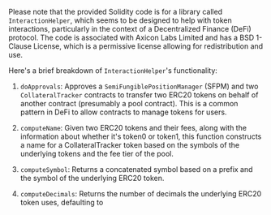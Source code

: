 Please note that the provided Solidity code is for a library called `InteractionHelper`, which seems to be designed to help with token interactions, particularly in the context of a Decentralized Finance (DeFi) protocol. The code is associated with Axicon Labs Limited and has a BSD 1-Clause License, which is a permissive license allowing for redistribution and use.

Here's a brief breakdown of `InteractionHelper`'s functionality:

1. `doApprovals`: Approves a `SemiFungiblePositionManager` (SFPM) and two `CollateralTracker` contracts to transfer two ERC20 tokens on behalf of another contract (presumably a pool contract). This is a common pattern in DeFi to allow contracts to manage tokens for users.

2. `computeName`: Given two ERC20 tokens and their fees, along with the information about whether it's token0 or token1, this function constructs a name for a CollateralTracker token based on the symbols of the underlying tokens and the fee tier of the pool.

3. `computeSymbol`: Returns a concatenated symbol based on a prefix and the symbol of the underlying ERC20 token.

4. `computeDecimals`: Returns the number of decimals the underlying ERC20 token uses, defaulting to